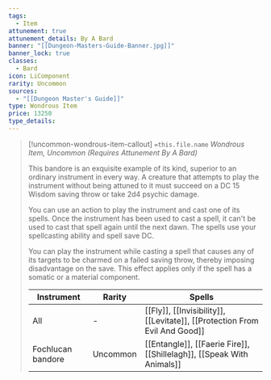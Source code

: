 ```yaml
---
tags:
  - Item
attunement: true
attunement_details: By A Bard
banner: "[[Dungeon-Masters-Guide-Banner.jpg]]"
banner_lock: true
classes:
  - Bard
icon: LiComponent
rarity: Uncommon
sources:
  - "[[Dungeon Master's Guide]]"
type: Wondrous Item
price: 13250
type_details:
---
```

>[!uncommon-wondrous-item-callout] `=this.file.name`
>*Wondrous Item, Uncommon (Requires Attunement By A Bard)*
>
>This bandore is an exquisite example of its kind, superior to an ordinary instrument in every way. A creature that attempts to play the instrument without being attuned to it must succeed on a DC 15 Wisdom saving throw or take 2d4 psychic damage.
>
>You can use an action to play the instrument and cast one of its spells. Once the instrument has been used to cast a spell, it can't be used to cast that spell again until the next dawn. The spells use your spellcasting ability and spell save DC.
>
>You can play the instrument while casting a spell that causes any of its targets to be charmed on a failed saving throw, thereby imposing disadvantage on the save. This effect applies only if the spell has a somatic or a material component.
>
>
>
>| Instrument | Rarity | Spells |
>| --- | --- | --- |
>| All | - | [[Fly]], [[Invisibility]], [[Levitate]], [[Protection From Evil And Good]] |
>| Fochlucan bandore | Uncommon | [[Entangle]], [[Faerie Fire]], [[Shillelagh]], [[Speak With Animals]] |

>
